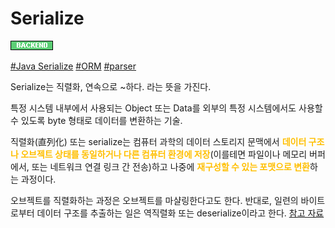 # Serialize

![Backend](../../2TAT1C/Label_Backend.png)

<a href="">#Java Serialize</a>
<a href="https://www.google.com/search?sxsrf=ALeKk02o_MRZgAZtjUEwfNkN4qWwUVwOOA%3A1604574024052&ei=SNujX8nmAoKJoAT8sKn4Dw&q=orm+serializer&oq=orm+serializer&gs_lcp=CgZwc3ktYWIQAzIECAAQRzIECAAQRzIECAAQRzIECAAQRzIECAAQRzIECAAQRzIECAAQRzIECAAQR1C6Z1i6Z2CSaWgAcAJ4AIABAIgBAJIBAJgBAKABAaoBB2d3cy13aXrIAQjAAQE&sclient=psy-ab&ved=0ahUKEwjJquCFoOvsAhWCBIgKHXxYCv8Q4dUDCA0&uact=5">#ORM</a>
<a href="https://www.google.com/search?q=parser+Serialize&oq=parser+Serialize&aqs=chrome..69i57j69i60l3.7506j0j4&sourceid=chrome&ie=UTF-8">#parser</a>

Serialize는 직렬화, 연속으로 ~하다. 라는 뜻을 가진다.

특정 시스템 내부에서 사용되는 Object 또는 Data를 외부의 특정 시스템에서도 사용할 수 있도록 byte 형태로 데이터를 변환하는 기술.

직렬화(直列化) 또는 serialize는 컴퓨터 과학의 데이터 스토리지 문맥에서 <span style="color:#FFBF00; font-weight:bold;">데이터 구조나 오브젝트 상태를 동일하거나 다른 컴퓨터 환경에 저장</span>(이를테면 파일이나 메모리 버퍼에서, 또는 네트워크 연결 링크 간 전송)하고 나중에 <span style="color:#FFBF00; font-weight:bold;">재구성할 수 있는 포맷으로 변환</span>하는 과정이다.

오브젝트를 직렬화하는 과정은 오브젝트를 마샬링한다고도 한다. 반대로, 일련의 바이트로부터 데이터 구조를 추출하는 일은 역직렬화 또는 deserialize이라고 한다. <a href="https://ko.wikipedia.org/wiki/%EC%A7%81%EB%A0%AC%ED%99%94">참고 자료</a>

